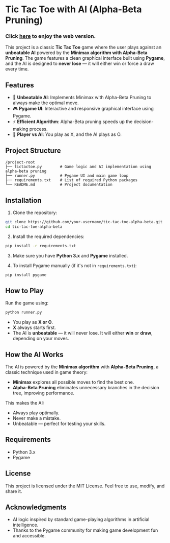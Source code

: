 # Tic Tac Toe with AI (Alpha-Beta Pruning)
### Click [here](https://singular-marshmallow-9ac0f4.netlify.app) to enjoy the web version.
This project is a classic **Tic Tac Toe** game where the user plays against an **unbeatable AI** powered by the **Minimax algorithm with Alpha-Beta Pruning**. The game features a clean graphical interface built using **Pygame**, and the AI is designed to **never lose** — it will either win or force a draw every time.

## Features

- 🤖 **Unbeatable AI**: Implements Minimax with Alpha-Beta Pruning to always make the optimal move.
- 🎮 **Pygame UI**: Interactive and responsive graphical interface using Pygame.
- ⚡ **Efficient Algorithm**: Alpha-Beta pruning speeds up the decision-making process.
- 🤝 **Player vs AI**: You play as X, and the AI plays as O.

## Project Structure

```
/project-root
├── tictactoe.py        # Game logic and AI implementation using alpha-beta pruning
├── runner.py           # Pygame UI and main game loop
├── requirements.txt    # List of required Python packages
└── README.md           # Project documentation
```

## Installation

1. Clone the repository:
```bash
git clone https://github.com/your-username/tic-tac-toe-alpha-beta.git
cd tic-tac-toe-alpha-beta
```

2. Install the required dependencies:
```bash
pip install -r requirements.txt
```

3. Make sure you have **Python 3.x** and **Pygame** installed.

4. To install Pygame manually (if it's not in `requirements.txt`):
```bash
pip install pygame
```

## How to Play

Run the game using:
```bash
python runner.py
```

- You play as **X or O**.
- **X** always starts first.
- The AI is **unbeatable** — it will never lose. It will either **win** or **draw**, depending on your moves.

## How the AI Works

The AI is powered by the **Minimax algorithm** with **Alpha-Beta Pruning**, a classic technique used in game theory:

- **Minimax** explores all possible moves to find the best one.
- **Alpha-Beta Pruning** eliminates unnecessary branches in the decision tree, improving performance.

This makes the AI:

- Always play optimally.
- Never make a mistake.
- Unbeatable — perfect for testing your skills.

## Requirements

- Python 3.x  
- Pygame

## License

This project is licensed under the MIT License. Feel free to use, modify, and share it.

## Acknowledgments

- AI logic inspired by standard game-playing algorithms in artificial intelligence.
- Thanks to the Pygame community for making game development fun and accessible.

